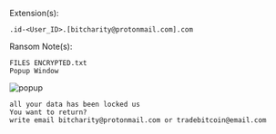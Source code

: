 Extension(s): 
```
.id-<User_ID>.[bitcharity@protonmail.com].com
```
Ransom Note(s): 
```
FILES ENCRYPTED.txt
Popup Window
```
![popup](https://github.com/user-attachments/assets/78f0cf57-f06e-4be8-b2d2-9602d97095f5)
```
all your data has been locked us
You want to return?
write email bitcharity@protonmail.com or tradebitcoin@email.com
```

